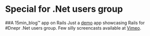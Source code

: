# Special for .Net users group
##A 15min_blog™ app on Rails
Just a [demo](http://blog.ruby.ug) app showcasing Rails for #Dnepr .Net users group. Few silly screencasts available at [Vimeo](https://vimeo.com/user15075303/videos).
